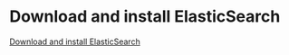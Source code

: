 # Download and install ElasticSearch
[Download and install ElasticSearch](https://aiwithcloud.com/2022/09/15/download_and_install_elasticsearch/)